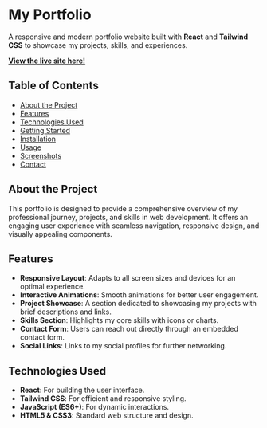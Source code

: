 # My Portfolio

A responsive and modern portfolio website built with **React** and **Tailwind CSS** to showcase my projects, skills, and experiences.

**[View the live site here!](https://hassan010103.netlify.app)**

## Table of Contents
- [About the Project](#about-the-project)
- [Features](#features)
- [Technologies Used](#technologies-used)
- [Getting Started](#getting-started)
- [Installation](#installation)
- [Usage](#usage)
- [Screenshots](#screenshots)
- [Contact](#contact)

## About the Project
This portfolio is designed to provide a comprehensive overview of my professional journey, projects, and skills in web development. It offers an engaging user experience with seamless navigation, responsive design, and visually appealing components.

## Features
- **Responsive Layout**: Adapts to all screen sizes and devices for an optimal experience.
- **Interactive Animations**: Smooth animations for better user engagement.
- **Project Showcase**: A section dedicated to showcasing my projects with brief descriptions and links.
- **Skills Section**: Highlights my core skills with icons or charts.
- **Contact Form**: Users can reach out directly through an embedded contact form.
- **Social Links**: Links to my social profiles for further networking.

## Technologies Used
- **React**: For building the user interface.
- **Tailwind CSS**: For efficient and responsive styling.
- **JavaScript (ES6+)**: For dynamic interactions.
- **HTML5 & CSS3**: Standard web structure and design.
